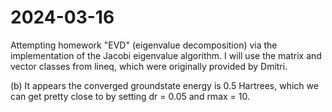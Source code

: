 # 2024-03-16

Attempting homework "EVD" (eigenvalue decomposition) via the implementation of the Jacobi eigenvalue algorithm. I will use the matrix and vector classes from lineq, which were originally provided by Dmitri.

(b) It appears the converged groundstate energy is 0.5 Hartrees, which we can get pretty close to by setting dr = 0.05 and rmax = 10.
